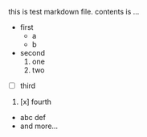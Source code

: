 this is test markdown file.
contents is ...
+ first
  + a
  + b
+ second
  1. one
  2. two
+ [ ] third
1. [x] fourth
+ abc
def
+ and more...

